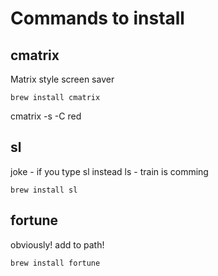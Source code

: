 # Commands to install


## cmatrix

Matrix style screen saver

```shell
brew install cmatrix
```
cmatrix -s -C red

## sl

joke - if you type sl instead ls - train is comming


```shell
brew install sl
```

## fortune

obviously! add to path!

```shell
brew install fortune
```




